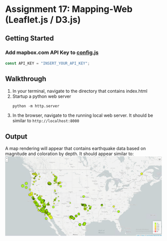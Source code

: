 # Assignment 17: Mapping-Web (Leaflet.js / D3.js)

## Getting Started

### Add mapbox.com API Key to [config.js](static/js/config.js)
```javascript
const API_KEY = "INSERT_YOUR_API_KEY";
```

## Walkthrough
1. In your terminal, navigate to the directory that contains index.html
1. Startup a python web server
    ```python
    python -m http.server
    ```
1. In the browser, navigate to the running local web server. It should be similar to `http://localhost:8000`

## Output
A map rendering will appear that contains earthquake data based on magnitude and coloration by depth. It should appear similar to:
![screenshot](images/screenshot.png)